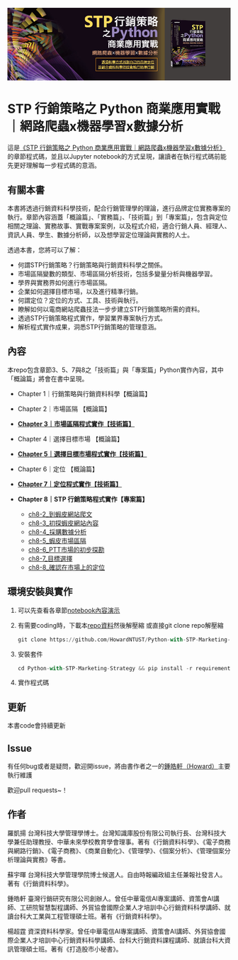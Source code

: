 
![封面](img/stp.jpg)
# STP 行銷策略之 Python 商業應用實戰｜網路爬蟲x機器學習x數據分析
這是[《STP 行銷策略之 Python 商業應用實戰｜網路爬蟲x機器學習x數據分析》](https://www.tenlong.com.tw/products/9789865025878?list_name=b-r7-zh_tw)的章節程式碼，並且以Jupyter notebook的方式呈現，讓讀者在執行程式碼前能先更好理解每一步程式碼的意涵。

## 有關本書
本書將透過行銷資料科學技術，配合行銷管理學的理論，進行品牌定位實務專案的執行。章節內容涵蓋「概論篇」、「實務篇」、「技術篇」到「專案篇」，包含與定位相關之理論、實務故事、實戰專案案例，以及程式介紹，適合行銷人員、經理人、資訊人員、學生、數據分析師，以及想學習定位理論與實務的人士。

透過本書，您將可以了解：
- 何謂STP行銷策略？行銷策略與行銷資料科學之關係。
- 市場區隔變數的類型、市場區隔分析技術，包括多變量分析與機器學習。
- 學界與實務界如何進行市場區隔。
- 企業如何選擇目標市場，以及進行精準行銷。
- 何謂定位？定位的方式、工具、技術與執行。
- 瞭解如何以電商網站爬蟲技法一步步建立STP行銷策略所需的資料。
- 透過STP行銷策略程式實作，學習業界專案執行方式。
- 解析程式實作成果，洞悉STP行銷策略的管理意涵。

## 內容
本repo包含章節3、5、7與8之「技術篇」與「專案篇」Python實作內容，其中「概論篇」將會在書中呈現。
- Chapter 1｜行銷策略與行銷資料科學【概論篇】
- Chapter 2｜市場區隔 【概論篇】
- [**Chapter 3｜市場區隔程式實作【技術篇】**](https://nbviewer.jupyter.org/github/HowardNTUST/competitive-analysis/blob/master/ch3_%E5%B8%82%E5%A0%B4%E5%8D%80%E9%9A%94%E7%A8%8B%E5%BC%8F%E5%AF%A6%E4%BD%9C/01%20-%20RFM%E6%A8%A1%E5%9E%8BPython%E5%AF%A6%E6%88%B0.ipynb)
- Chapter 4｜選擇目標市場 【概論篇】
- [**Chapter 5｜選擇目標市場程式實作【技術篇】**](https://nbviewer.jupyter.org/github/HowardNTUST/competitive-analysis/blob/master/Ch5_%E9%81%B8%E6%93%87%E7%9B%AE%E6%A8%99%E5%B8%82%E5%A0%B4%E7%A8%8B%E5%BC%8F%E5%AF%A6%E4%BD%9C/%E9%81%B8%E6%93%87%E7%9B%AE%E6%A8%99%E5%B8%82%E5%A0%B4%E7%A8%8B%E5%BC%8F%E5%AF%A6%E4%BD%9C.ipynb)
- Chapter 6｜定位 【概論篇】
- [**Chapter 7｜定位程式實作【技術篇】**](https://nbviewer.jupyter.org/github/HowardNTUST/competitive-analysis/blob/master/CH7_%E5%AE%9A%E4%BD%8D%E7%A8%8B%E5%BC%8F%E5%AF%A6%E4%BD%9C/02_ptt_%E6%88%90%E6%9C%AC%E6%95%88%E7%9B%8A%E8%88%87%E6%83%85%E7%B7%92%E8%A9%95%E4%BC%B0%E5%88%86%E6%9E%90.ipynb)

- **Chapter 8｜STP 行銷策略程式實作【專案篇】**
  - [ch8-2_到蝦皮網站爬文](https://bit.ly/35B7NO9)
  - [ch8-3_初探蝦皮網站內容](https://bit.ly/2ZCA6Ii)
  - [ch8-4_採購數據分析](https://bit.ly/2RvCGv2)
  - [ch8-5_蝦皮市場區隔](https://bit.ly/35AWZQf)
  - [ch8-6_PTT市場的初步探勘](https://bit.ly/3iwR5mB)
  - [ch8-7_目標選擇](https://github.com/HowardNTUST/Python-with-STP-Marketing-Strategy/blob/master/ch8-7_%E7%9B%AE%E6%A8%99%E9%81%B8%E6%93%87/%E7%9B%AE%E6%A8%99%E9%81%B8%E6%93%87.ipynb)
  - [ch8-8_確認在市場上的定位](https://bit.ly/2ZB3gr6)

## 環境安裝與實作
1. 可以先查看各章節[notebook內容演示](https://github.com/HowardNTUST/Python-with-STP-Marketing-Strategy#%E5%85%A7%E5%AE%B9)

2. 有需要coding時，下載本[repo資料](https://github.com/HowardNTUST/Python-with-STP-Marketing-Strategy/archive/master.zip)然後解壓縮
  或直接git clone repo解壓縮
   ```python
   git clone https://github.com/HowardNTUST/Python-with-STP-Marketing-Strategy.git
   ```
   
3. 安裝套件
   ```python
   cd Python-with-STP-Marketing-Strategy && pip install -r requirements.txt
   ```
4. 實作程式碼

## 更新
本書code會持續更新

## Issue
有任何bug或者是疑問，歡迎開issue，將由書作者之一的[鍾皓軒（Howard）](https://tmrmds.co/about/)主要執行維護

歡迎pull requests~！


## 作者
羅凱揚
台灣科技大學管理學博士。台灣知識庫股份有限公司執行長、台灣科技大學兼任助理教授、中華未來學校教育學會理事。著有《行銷資料科學》、《電子商務與網路行銷》、《電子商務》、《商業自動化》、《管理學》、《個案分析》、《管理個案分析理論與實務》等書。

蘇宇暉
台灣科技大學管理學院博士候選人。自由時報編政組主任兼報社發言人。著有《行銷資料科學》。

鍾皓軒
臺灣行銷研究有限公司創辦人。曾任中華電信AI專案講師、資策會AI講師、工研院智慧製程講師、外貿協會國際企業人才培訓中心行銷資料科學講師、就讀台科大工業與工程管理碩士班。著有《行銷資料科學》。

楊超霆
資深資料科學家。曾任中華電信AI專案講師、資策會AI講師、外貿協會國際企業人才培訓中心行銷資料科學講師、台科大行銷資料課程講師、就讀台科大資訊管理碩士班。著有《打造股市小秘書》。

